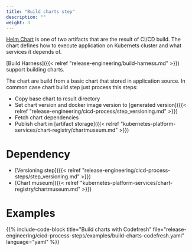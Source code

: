 ```yaml
---
title: "Build charts step"
description: ""
weight: 3
---
```


[Helm Chart](https://docs.helm.sh/developing_charts/#charts) is one of two artifacts
that are the result of CI/CD build. The chart defines how to execute application
on Kubernets cluster and what services it depends of.

[Build Harness]({{< relref "release-engineering/build-harness.md" >}}) support
building charts.

The chart are build from a basic chart that stored in application source.
In common case chart build step just process this steps:
* Copy base chart to result directory
* Set chart version and docker image version to [generated version]({{< relref "release-engineering/cicd-process/step_versioning.md" >}})
* Fetch chart dependencies
* Publish chart in [artifact storage]({{< relref "kubernetes-platform-services/chart-registry/chartmuseum.md" >}})

# Dependency

* [Versioning step]({{< relref "release-engineering/cicd-process-steps/step_versioning.md" >}})
* [Chart museum]({{< relref "kubernetes-platform-services/chart-registry/chartmuseum.md" >}})

# Examples

{{% include-code-block title="Build charts with Codefresh" file="release-engineering/cicd-process-steps/examples/build-charts-codefresh.yaml" language="yaml" %}}
